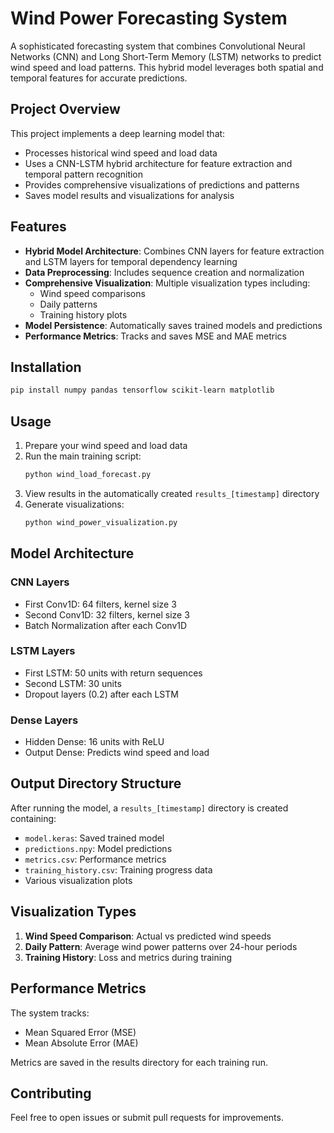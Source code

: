 # Wind Power Forecasting System

A sophisticated forecasting system that combines Convolutional Neural Networks (CNN) and Long Short-Term Memory (LSTM) networks to predict wind speed and load patterns. This hybrid model leverages both spatial and temporal features for accurate predictions.

## Project Overview

This project implements a deep learning model that:
- Processes historical wind speed and load data
- Uses a CNN-LSTM hybrid architecture for feature extraction and temporal pattern recognition
- Provides comprehensive visualizations of predictions and patterns
- Saves model results and visualizations for analysis

## Features

- **Hybrid Model Architecture**: Combines CNN layers for feature extraction and LSTM layers for temporal dependency learning
- **Data Preprocessing**: Includes sequence creation and normalization
- **Comprehensive Visualization**: Multiple visualization types including:
  - Wind speed comparisons
  - Daily patterns
  - Training history plots
- **Model Persistence**: Automatically saves trained models and predictions
- **Performance Metrics**: Tracks and saves MSE and MAE metrics

## Installation

```bash
pip install numpy pandas tensorflow scikit-learn matplotlib
```

## Usage

1. Prepare your wind speed and load data
2. Run the main training script:
   ```bash
   python wind_load_forecast.py
   ```
3. View results in the automatically created `results_[timestamp]` directory
4. Generate visualizations:
   ```bash
   python wind_power_visualization.py
   ```

## Model Architecture

### CNN Layers
- First Conv1D: 64 filters, kernel size 3
- Second Conv1D: 32 filters, kernel size 3
- Batch Normalization after each Conv1D

### LSTM Layers
- First LSTM: 50 units with return sequences
- Second LSTM: 30 units
- Dropout layers (0.2) after each LSTM

### Dense Layers
- Hidden Dense: 16 units with ReLU
- Output Dense: Predicts wind speed and load

## Output Directory Structure

After running the model, a `results_[timestamp]` directory is created containing:
- `model.keras`: Saved trained model
- `predictions.npy`: Model predictions
- `metrics.csv`: Performance metrics
- `training_history.csv`: Training progress data
- Various visualization plots

## Visualization Types

1. **Wind Speed Comparison**: Actual vs predicted wind speeds
2. **Daily Pattern**: Average wind power patterns over 24-hour periods
3. **Training History**: Loss and metrics during training

## Performance Metrics

The system tracks:
- Mean Squared Error (MSE)
- Mean Absolute Error (MAE)

Metrics are saved in the results directory for each training run.

## Contributing

Feel free to open issues or submit pull requests for improvements.
